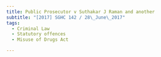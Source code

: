 ```yaml
---
title: Public Prosecutor v Suthakar J Raman and another 
subtitle: "[2017] SGHC 142 / 28\_June\_2017"
tags:
  - Criminal Law
  - Statutory offences
  - Misuse of Drugs Act

---
```


